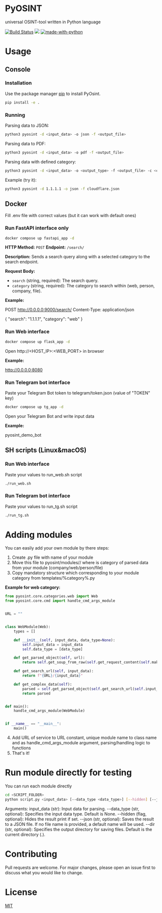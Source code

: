 # PyOSINT
universal OSINT-tool written in Python language


[![Build Status](https://github.com/ignatovskiy/PyOSINT/actions/workflows/python-app.yml/badge.svg)](https://github.com/ignatovskiy/PyOSINT/actions)
![](https://img.shields.io/github/license/ignatovskiy/PyOSINT)
[![made-with-python](https://img.shields.io/badge/Made%20with-Python-1f425f.svg)](https://www.python.org/)

# Usage

## Console

### Installation

Use the package manager [pip](https://pip.pypa.io/en/stable/) to install PyOsint.

```bash
pip install -e .
```

### Running

Parsing data to JSON:
```bash
python3 pyosint -d <input_data> -o json -f <output_file>
```

Parsing data to PDF:
```bash
python3 pyosint -d <input_data> -o pdf -f <output_file>
```

Parsing data with defined category:
```bash
python3 pyosint -d <input_data> -o <output_type> -f <output_file> -c <category>
```

Example (try it):
```bash
python3 pyosint -d 1.1.1.1 -o json -f cloudflare.json
```

## Docker

Fill .env file with correct values (but it can work with default ones)

### Run FastAPI interface only

```bash
docker compose up fastapi_app -d
```

**HTTP Method:** `POST`
**Endpoint:** `/search/`

**Description:** Sends a search query along with a selected category to the search endpoint.

**Request Body:**

- `search` (string, required): The search query.
- `category` (string, required): The category to search within (web, person, company, file).

**Example:**

POST http://0.0.0.0:9000/search/
Content-Type: application/json

{
  "search": "1.1.1.1",
  "category": "web"
}


### Run Web interface

```bash
docker compose up flask_app -d
```

Open http://<HOST_IP>:<WEB_PORT> in browser

**Example:**

http://0.0.0.0:8080


### Run Telegram bot interface

Paste your Telegram Bot token to telegram/token.json (value of "TOKEN" key)

```bash
docker compose up tg_app -d
```

Open your Telegram Bot and write input data

**Example:**

pyosint_demo_bot

## SH scripts (Linux&macOS)

### Run Web interface

Paste your values to run_web.sh script

```bash
./run_web.sh
```

### Run Telegram bot interface

Paste your values to run_tg.sh script

```bash
./run_tg.sh
```

# Adding modules

You can easily add your own module by there steps:

1. Create .py file with name of your module
2. Move this file to pyosint/modules/<CATEGORY>/ where <CATEGORY> is category of parsed data from your module (company/web/person/file)
3. Copy mandatory structure which corresponding to your module category from templates/%category%.py

**Example for web category:**
```python
from pyosint.core.categories.web import Web
from pyosint.core.cmd import handle_cmd_args_module


URL = ""


class WebModule(Web):
    types = []

    def __init__(self, input_data, data_type=None):
        self.input_data = input_data
        self.data_type = [data_type]

    def get_parsed_object(self, url):
        return self.get_soup_from_raw(self.get_request_content(self.make_request('get', url)))

    def get_search_url(self, input_data):
        return f"{URL}/{input_data}"

    def get_complex_data(self):
        parsed = self.get_parsed_object(self.get_search_url(self.input_data))
        return parsed


def main():
    handle_cmd_args_module(WebModule)


if __name__ == "__main__":
    main()
```
4. Add URL of service to URL constant, unique module name to class name and as handle_cmd_args_module argument, parsing/handling logic to functions
5. That's it!

# Run module directly for testing

You can run each module directly

```bash
cd <SCRIPT_FOLDER>
python script.py <input_data> [--data_type <data_type>] [--hidden] [--json [<json_file>]] [--dir <output_dir>]
```

Arguments:
input_data (str): Input data for parsing.
--data_type (str, optional): Specifies the input data type. Default is None.
--hidden (flag, optional): Hides the result print if set.
--json (str, optional): Saves the result to a JSON file. If no file name is provided, a default name will be used.
--dir (str, optional): Specifies the output directory for saving files. Default is the current directory (.).

# Contributing
Pull requests are welcome. For major changes, please open an issue first to discuss what you would like to change.


# License
[MIT](https://choosealicense.com/licenses/mit/)
